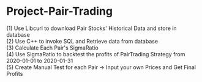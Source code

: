 # Project-Pair-Trading

(1) Use Libcurl to download Pair Stocks' Historical Data and store in database  
(2) Use C++ to invoke SQL and Retrieve data from database  
(3) Calculate Each Pair's SigmaRatio   
(4) Use SigmaRatio to backtest the profits of PairTrading Strategy from 2020-01-01 to 2020-01-31  
(5) Create Manual Test for each Pair -> Input your own Prices and Get Final Profits
